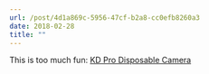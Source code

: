 ```yaml
---
url: /post/4d1a869c-5956-47cf-b2a8-cc0efb8260a3
date: 2018-02-28
title: ""
---
```




This is too much fun: [KD Pro Disposable Camera](https://itunes.apple.com/us/app/kd-pro-disposable-camera/id1291297394?mt=8)
